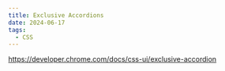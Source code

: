 ```yaml
---
title: Exclusive Accordions
date: 2024-06-17
tags:
  - CSS
---
```


<https://developer.chrome.com/docs/css-ui/exclusive-accordion>

